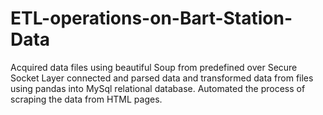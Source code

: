 # ETL-operations-on-Bart-Station-Data
Acquired data files using beautiful Soup from predefined over Secure Socket Layer connected and parsed data and transformed data from files using pandas into MySql relational database. Automated the process  of scraping the data from HTML pages.
